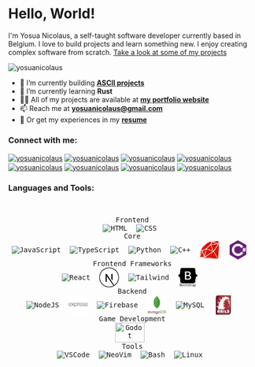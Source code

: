 <h1 >Hello, World!</h1>
<p>
I'm Yosua Nicolaus, a self-taught software developer currently based in Belgium. I love to build projects and learn something new.
I enjoy creating complex software from scratch. <a href="https://yosuanicolaus.vercel.app/" target="_blank">Take a look at some of my projects</a>
</p>
  
<p align="left"> <img src="https://komarev.com/ghpvc/?username=yosuanicolaus&label=Profile%20views&color=0e75b6&style=flat" alt="yosuanicolaus" /> </p>

- 🔭 I’m currently building [**ASCII projects**](https://github.com/yosuanicolaus/ascii_adventure)
- 🌱 I’m currently learning **Rust**
- 👨‍💻 All of my projects are available at [**my portfolio website**](https://yosuanicolaus.vercel.app/)
- 📫 Reach me at [**yosuanicolaus@gmail.com**](mailto:yosuanicolaus@gmail.com)
- 📄 Or get my experiences in my [**resume**](https://yosuanicolaus.vercel.app/Yosua_Nicolaus_Resume.pdf)

<h3 align="left">Connect with me:</h3>
<p align="left">
<a href="https://linkedin.com/in/yosuanicolaus" target="blank"><img align="center" src="https://raw.githubusercontent.com/rahuldkjain/github-profile-readme-generator/master/src/images/icons/Social/linked-in-alt.svg" alt="yosuanicolaus" height="30" width="40" /></a>
<a href="https://www.codechef.com/users/yosuanicolaus" target="blank"><img align="center" src="https://cdn.jsdelivr.net/npm/simple-icons@3.1.0/icons/codechef.svg" alt="yosuanicolaus" height="30" width="40" /></a>
<a href="https://www.hackerrank.com/cryodawn257" target="blank"><img align="center" src="https://raw.githubusercontent.com/rahuldkjain/github-profile-readme-generator/master/src/images/icons/Social/hackerrank.svg" alt="yosuanicolaus" height="30" width="40" /></a>
<a href="https://codeforces.com/profile/yosuanicolaus" target="blank"><img align="center" src="https://raw.githubusercontent.com/rahuldkjain/github-profile-readme-generator/master/src/images/icons/Social/codeforces.svg" alt="yosuanicolaus" height="30" width="40" /></a>
<a href="https://www.leetcode.com/yosuanicolaus" target="blank"><img align="center" src="https://raw.githubusercontent.com/rahuldkjain/github-profile-readme-generator/master/src/images/icons/Social/leet-code.svg" alt="yosuanicolaus" height="30" width="40" /></a>
<a href="https://auth.geeksforgeeks.org/user/yosuanicolaus" target="blank"><img align="center" src="https://raw.githubusercontent.com/rahuldkjain/github-profile-readme-generator/master/src/images/icons/Social/geeks-for-geeks.svg" alt="yosuanicolaus" height="30" width="40" /></a>
<a href="https://stackoverflow.com/users/17859248/cryodawn" target="blank"><img align="center" src="https://raw.githubusercontent.com/rahuldkjain/github-profile-readme-generator/master/src/images/icons/Social/stack-overflow.svg" alt="yosuanicolaus" height="30" width="40" /></a>
<a href="https://fb.com/yosuanicolaus" target="blank"><img align="center" src="https://raw.githubusercontent.com/rahuldkjain/github-profile-readme-generator/master/src/images/icons/Social/facebook.svg" alt="yosuanicolaus" height="30" width="40" /></a>
</p>

<h3 align="left">Languages and Tools:</h3>
<table>
  <kbd>
    <br />
    <p align="center">
      <kbd>
        <kbd>Frontend</kbd>
        <br />
        <img align="center" title="HTML" width="40px" style="padding-right: 10px" src="https://cdn.jsdelivr.net/gh/devicons/devicon/icons/html5/html5-plain.svg" />
        <img align="center" title="CSS" width="40px" style="padding-right: 10px" src="https://cdn.jsdelivr.net/gh/devicons/devicon/icons/css3/css3-plain.svg" />
        <br />
      </kbd>
      <kbd>
        <kbd>Core</kbd>
        <br />
        <img align="center" title="JavaScript" width="40px" style="padding-right: 10px" src="https://cdn.jsdelivr.net/gh/devicons/devicon/icons/javascript/javascript-plain.svg" />
        <img align="center" title="TypeScript" width="40px" style="padding-right: 10px" src="https://cdn.jsdelivr.net/gh/devicons/devicon/icons/typescript/typescript-plain.svg" />
        <img align="center" title="Python" width="40px" style="padding-right: 10px" src="https://cdn.jsdelivr.net/gh/devicons/devicon/icons/python/python-original.svg" />
        <img align="center" title="C++" width="40px" style="padding-right: 10px" src="https://cdn.jsdelivr.net/gh/devicons/devicon/icons/cplusplus/cplusplus-line.svg" />
        <img align="center" title="Ruby" width="40px" style="padding-right: 10px" src="https://github.com/devicons/devicon/blob/v2.15.1/icons/ruby/ruby-plain.svg" />
        <img align="center" title="C#" width="40px" style="padding-right: 10px" src="https://github.com/devicons/devicon/blob/v2.15.1/icons/csharp/csharp-plain.svg" />
        <br />
      </kbd>
      <kbd>
        <kbd>Frontend Frameworks</kbd>
        <br />
        <img align="center" title="React" width="40px" style="padding-right: 10px" src="https://raw.githubusercontent.com/danielcranney/readme-generator/main/public/icons/skills/react-colored.svg" />
        <img align="center" title="Nextjs" width="40px" style="padding-right: 10px" src="https://github.com/devicons/devicon/blob/v2.15.1/icons/nextjs/nextjs-line.svg" />
        <img align="center" title="Tailwind" width="40px" style="padding-right: 10px" src="https://www.vectorlogo.zone/logos/tailwindcss/tailwindcss-icon.svg" />
        <img align="center" title="Bootstrap" width="40px" style="padding-right: 10px" src="https://raw.githubusercontent.com/devicons/devicon/master/icons/bootstrap/bootstrap-plain-wordmark.svg" />
        <br />
      </kbd>
      <kbd>
        <kbd>Backend</kbd>
        <br />
        <img align="center" title="NodeJS" width="40px" style="padding-right: 10px" src="https://cdn.jsdelivr.net/gh/devicons/devicon/icons/nodejs/nodejs-original.svg" />
        <img align="center" title="ExpressJS" width="40px" style="padding-right: 10px" src="https://raw.githubusercontent.com/devicons/devicon/master/icons/express/express-original-wordmark.svg" />
        <img align="center" title="Firebase" width="40px" style="padding-right: 10px" src="https://cdn.jsdelivr.net/gh/devicons/devicon/icons/firebase/firebase-plain.svg" />
        <img align="center" title="MongoDB" width="40px" style="padding-right: 10px" src="https://raw.githubusercontent.com/devicons/devicon/master/icons/mongodb/mongodb-original-wordmark.svg" />
        <img align="center" title="MySQL" width="40px" style="padding-right: 10px" src="https://cdn.jsdelivr.net/gh/devicons/devicon/icons/mysql/mysql-original-wordmark.svg" />
        <img align="center" title="Rails" width="40px" style="padding-right: 10px" src="https://raw.githubusercontent.com/devicons/devicon/master/icons/rails/rails-original-wordmark.svg" />
        <br />
      </kbd>
      <kbd>
        <kbd>Game Development</kbd>
        <br />
        <img align="center" title="Godot" width="60px" height="40px" style="padding-right: 10px" src="https://www.vectorlogo.zone/logos/godotengine/godotengine-ar21.svg" />
        <br />
      </kbd>
      <kbd>
        <kbd>Tools</kbd>
        <br />
        <img align="center" title="VSCode" width="40px" style="padding-right: 10px" src="https://cdn.jsdelivr.net/gh/devicons/devicon/icons/vscode/vscode-original.svg" />
        <img align="center" title="NeoVim" width="40px" style="padding-right: 10px" src="https://www.vectorlogo.zone/logos/neovimio/neovimio-icon.svg" />
        <img align="center" title="Bash" width="40px" style="padding-right: 10px" src="https://cdn.jsdelivr.net/gh/devicons/devicon/icons/bash/bash-original.svg" />
        <img align="center" title="Linux" width="40px" style="padding-right: 10px" src="https://cdn.jsdelivr.net/gh/devicons/devicon/icons/linux/linux-original.svg" />
        <br />
      </kbd>
    </p>
  </kbd>
</table>

